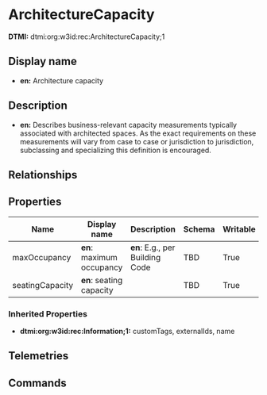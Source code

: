 # ArchitectureCapacity
**DTMI:** dtmi:org:w3id:rec:ArchitectureCapacity;1
## Display name
- **en:** Architecture capacity
## Description
- **en:** Describes business-relevant capacity measurements typically associated with architected spaces. As the exact requirements on these measurements will vary from case to case or jurisdiction to jurisdiction, subclassing and specializing this definition is encouraged.
## Relationships
## Properties
|Name|Display name|Description|Schema|Writable|
|-|-|-|-|-|
|maxOccupancy|**en**: maximum occupancy|**en**: E.g., per Building Code|TBD|True|
|seatingCapacity|**en**: seating capacity||TBD|True|
### Inherited Properties
* **dtmi:org:w3id:rec:Information;1:** customTags, externalIds, name
## Telemetries
## Commands
